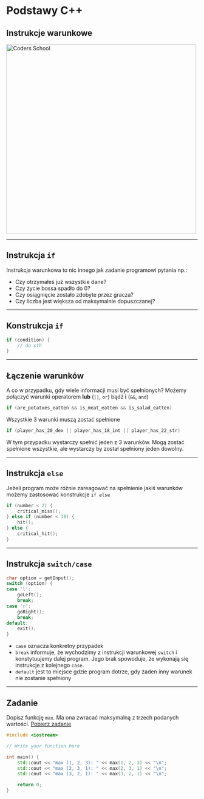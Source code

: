 <!-- .slide: data-background="#111111" -->

# Podstawy C++

## Instrukcje warunkowe

<a href="https://coders.school">
    <img width="500" data-src="../coders_school_logo.png" alt="Coders School" class="plain">
</a>

___

## Instrukcja `if`

Instrukcja warunkowa to nic innego jak zadanie programowi pytania np.:

* Czy otrzymałeś już wszystkie dane? <!-- .element: class="fragment fade-in" -->
* Czy życie bossa spadło do 0? <!-- .element: class="fragment fade-in" -->
* Czy osiągnięcie zostało zdobyte przez gracza? <!-- .element: class="fragment fade-in" -->
* Czy liczba jest większa od maksymalnie dopuszczanej? <!-- .element: class="fragment fade-in" -->

___

## Konstrukcja `if`

```cpp
if (condition) {
    // do sth
}
```

___

## Łączenie warunków

A co w przypadku, gdy wiele informacji musi być spełnionych?
Możemy połączyć warunki operatorem **lub** (`||`, `or`) bądź **i** (`&&`, `and`)

```cpp
if (are_potatoes_eatten && is_meat_eatten && is_salad_eatten)
```
<!-- .element: class="fragment fade-in" -->

Wszystkie 3 warunki muszą zostać spełnione <!-- .element: class="fragment fade-in" -->

```cpp
if (player_has_20_dex || player_has_18_int || player_has_22_str)
```
<!-- .element: class="fragment fade-in" -->

W tym przypadku wystarczy spełnić jeden z 3 warunków. Mogą zostać spełnione wszystkie, ale wystarczy by został spełniony jeden dowolny. <!-- .element: class="fragment fade-in" -->

___

## Instrukcja `else`

Jeżeli program może różnie zareagować na spełnienie jakiś warunków możemy zastosować konstrukcje `if else`

```cpp
if (number < 2) {
    critical_miss();
} else if (number < 18) {
    hit();
} else {
    critical_hit();
}
```

___

## Instrukcja `switch/case`

```cpp
char option = getInput();
switch (option) {
case 'l':
    goLeft();
    break;
case 'r':
    goRight();
    break;
default:
    exit();
}
```

* `case` oznacza konkretny przypadek
* `break` informuje, że wychodzimy z instrukcji warunkowej `switch` i konstytuujemy dalej program. Jego brak spowoduje, że wykonają się instrukcje z kolejnego `case`.
* `default` jest to miejsce gdzie program dotrze, gdy żaden inny warunek nie zostanie spełniony

___

## Zadanie

Dopisz funkcję `max`. Ma ona zwracać maksymalną z trzech podanych wartości. [Pobierz zadanie][zadanie-domowe]

```cpp
#include <iostream>

// Write your function here

int main() {
    std::cout << "max (1, 2, 3): " << max(1, 2, 3) << "\n";
    std::cout << "max (2, 3, 1): " << max(2, 3, 1) << "\n";
    std::cout << "max (3, 2, 1): " << max(3, 2, 1) << "\n";

    return 0;
}
```

[zadanie-domowe]: https://github.com/coders-school/cpp-fundamentals/blob/master/module1/task2.cpp
